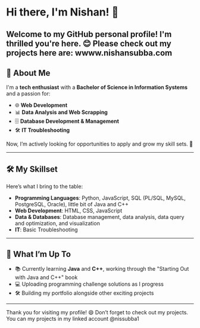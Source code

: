 # Hi there, I'm Nishan! 👋

Welcome to my GitHub personal profile! I'm thrilled you're here. 😊
Please check out my projects here are: wwww.nishansubba.com
---

## 🌟 About Me

I'm a **tech enthusiast** with a **Bachelor of Science in Information Systems** and a passion for:

- 🌐 **Web Development**
- 📊 **Data Analysis and Web Scrapping**
- 🗄️ **Database Development & Management**
- 🛠️ **IT Troubleshooting**

Now, I’m actively looking for opportunities to apply and grow my skill sets. 🚀

---

## 🛠️ My Skillset

Here’s what I bring to the table:

- **Programming Languages**: Python, JavaScript, SQL (PL/SQL, MySQL, PostgreSQL, Oracle), little bit of Java and C++
- **Web Development**: HTML, CSS, JavaScript
- **Data & Databases**: Database management, data analysis, data query and optimization, and visualization
- **IT**: Basic Troubleshooting

---

## 🌱 What I’m Up To

- 📚 Currently learning **Java** and **C++**, working through the "Starting Out with Java and C++" book
- 💻 Uploading programming challenge solutions as I progress
- 🛠️ Building my portfolio alongside other exciting projects

---

Thank you for visiting my profile! 😄 Don’t forget to check out my projects.
You can my projects in my linked account @nissubba1
